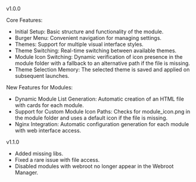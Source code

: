 v1.0.0

Core Features:
- Initial Setup: Basic structure and functionality of the module.
- Burger Menu: Convenient navigation for managing settings.
- Themes: Support for multiple visual interface styles.
- Theme Switching: Real-time switching between available themes.
- Module Icon Switching: Dynamic verification of icon presence in the module folder with a fallback to an alternative path if the file is missing.
- Theme Selection Memory: The selected theme is saved and applied on subsequent launches.

New Features for Modules:
- Dynamic Module List Generation: Automatic creation of an HTML file with cards for each module.
- Support for Custom Module Icon Paths: Checks for module_icon.png in the module folder and uses a default icon if the file is missing.
- Nginx Integration: Automatic configuration generation for each module with web interface access.

v1.1.0
- Added missing libs.
- Fixed a rare issue with file access.
- Disabled modules with webroot no longer appear in the Webroot Manager.
